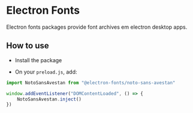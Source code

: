 # Electron Fonts

Electron fonts packages provide font archives em electron desktop apps.

## How to use

* Install the package

* On your `preload.js`, add:

```ts
import NotoSansAvestan from "@electron-fonts/noto-sans-avestan"

window.addEventListener("DOMContentLoaded", () => {
    NotoSansAvestan.inject()
})
```
